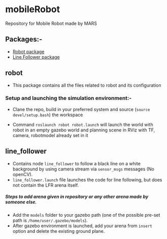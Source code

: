 # mobileRobot
Repository for Mobile Robot made by MARS

## Packages:-
* [Robot package](#robot)
* [Line Follower package](#line_follower)

## robot
* This package contains all the files related to robot and its configuration 

### Setup and launching the simulation environment:-

* Clane the repo, build in your preferred system and source (`source devel/setup.bash`) the workspace

* Command `roslaunch robot robot.launch` will launch the world with robot in an empty gazebo world and planning scene in RViz with TF, camera, robotmodel
already set in it

## line_follower
* Contains node `line_follower` to follow a black line on a white background by using camera stream via `sensor_msgs` messages (No openCV).
* `line_follower.launch` file launches the code for line following, but does not contain the LFR arena itself.
##### Steps to add arena given in repository or any other arena made by someone else.
* Add the `models` folder to your gazebo path (one of the possible pre-set path is `/home/user/.gazebo/models`).
* After gazebo environment is launched, add your arena from `insert` option and delete the existing ground plane.
